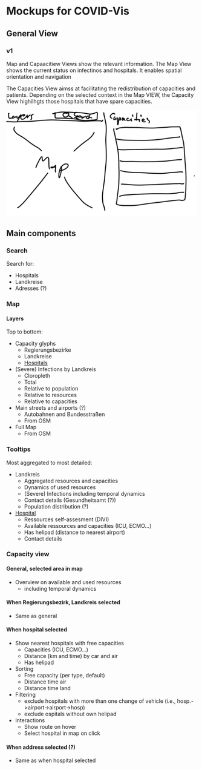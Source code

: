 # Mockups for COVID-Vis

## General View

### v1

Map and Capaacitiew Views show the relevant information.
The Map View shows the current status on infectinos and hospitals.
It enables spatial orientation and navigation

The Capacities View aimss at facilitating the redistribution of capacities and patients.
Depending on the selected context in the Map VIEW, the Capacity View highilhgts those hospitals that have spare capacities.

![](./main.md.5333.png)



## Main components

### Search

Search for:

* Hospitals
* Landkreise
* Adresses (?)


### Map

#### Layers

Top to bottom:

* Capacity glyphs
  * Regierungsbezirke
  * Landkreise
  * [Hospitals](hospital_glyph.md)
* (Severe) Infections by Landkreis
  * Cloropleth  
  * Total
  * Relative to population
  * Relative to resources
  * Relative to capacities
* Main streets and airports (?)
  * Autobahnen and Bundesstraßen
  * From OSM
* Full Map
  * From OSM


### Tooltips

Most aggregated to most detailed:

* Landkreis
  * Aggregated resources and capacities
  * Dynamics of used resources
  * (Severe) Infections including temporal dynamics
  * Contact details  (Gesundheitsamt (?))
  * Population distribution (?)
* [Hospital](hospital_tooltip.md)
  * Ressources self-assesment (DIVI)
  * Available ressources and capacities (ICU, ECMO…)
  * Has helipad (distance to nearest airport)
  * Contact details



### Capacity view

#### General, selected area in map

* Overview on available and used resources
  * including temporal dynamics


#### When Regierungsbezirk, Landkreis selected

* Same as general


#### When hospital selected

* Show nearest hospitals with free capacities
  * Capacities (ICU, ECMO…)
  * Distance (km and time) by car and air 
  * Has helipad
* Sorting
  * Free capacity (per type, default)
  * Distance time air
  * Distance time land
* Filtering
  * exclude hospitals with more than one change of vehicle (i.e., hosp.->airport->airport->hosp)
  * exclude ospitals without own helipad
* Interactions
  * Show route on hover
  * Select hospital in map on click


#### When address selected (?)

* Same as when hospital selected

